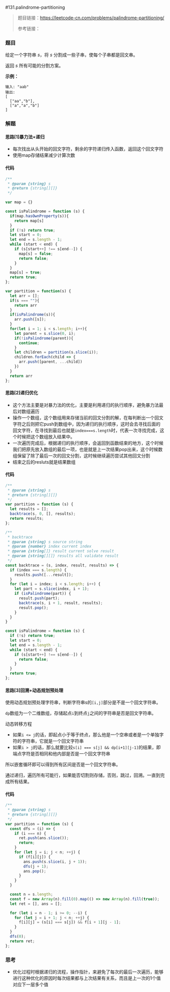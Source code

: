 #131.palindrome-partitioning

> 题目链接：https://leetcode-cn.com/problems/palindrome-partitioning/
>
> 参考链接：

### 题目

给定一个字符串 *s*，将 *s* 分割成一些子串，使每个子串都是回文串。

返回 *s* 所有可能的分割方案。

**示例：**

```
输入: "aab"
输出:
[
  ["aa","b"],
  ["a","a","b"]
]
```



### 解题

#### 思路[1]暴力法+递归

* 每次找出从头开始的回文字符，剩余的字符递归传入函数，返回这个回文字符
* 使用map存储结果减少计算次数

#### 代码

```javascript
/**
 * @param {string} s
 * @return {string[][]}
 */

var map = {}

const isPalindrome = function (s) {
  if(map.hasOwnProperty(s)){
    return map[s]
  }
  if (!s) return true;
  let start = 0;
  let end = s.length - 1;
  while (start < end) {
    if (s[start++] !== s[end--]) {
      map[s] = false;
      return false;
    }
  }
  map[s] = true;
  return true;
};

var partition = function(s) {
  let arr = [];
  if(s === ""){
    return arr
  }
  if(isPalindrome(s)){
    arr.push([s]);
  }
  for(let i = 1; i < s.length; i++){
    let parent = s.slice(0, i);
    if(!isPalindrome(parent)){
      continue;
    }
    let children = partition(s.slice(i));
    children.forEach(child => {
      arr.push([parent, ...child])
    })
  }
  return arr
};
```

#### 思路[2]递归优化

* 这个方法主要是对暴力法的优化，主要是利用递归的执行顺序，避免暴力法最后对数组遍历
* 操作一个数组，这个数组用来存储当前的回文分割的解，在每判断出一个回文字符之后则把它push到数组中，因为递归的执行顺序，这时会去寻找后面的回文字符，在寻找到最后也就是`index===s.length`时，代表一次寻找完成，这个时候把这个数组放入结果中。
* 一次遍历完成后，根据递归的执行顺序，会返回到函数结束的地方，这个时候我们把原先放入数组的最后一项，也是就是上一次结果pop出来，这个时候数组保留了除了最后一次的回文分割，这时候继续遍历尝试其他回文分割
* 结束之后的resluts就是结果数组

#### 代码

```javascript
/**
 * @param {string} s
 * @return {string[][]}
 */
var partition = function (s) {
  let results = [];
  backtrace(s, 0, [], results);
  return results;
};

/**
 * backtrace
 * @param {string} s source string
 * @param {number} index current index
 * @param {string[]} result current solve result
 * @param {string[][]} results all validate result
 */
const backtrace = (s, index, result, results) => {
  if (index === s.length) {
    results.push([...result]);
  }
  for (let i = index; i < s.length; i++) {
    let part = s.slice(index, i + 1);
    if (isPalindrome(part)) {
      result.push(part);
      backtrace(s, i + 1, result, results);
      result.pop();
    }
  }
}

const isPalindrome = function (s) {
  if (!s) return true;
  let start = 0;
  let end = s.length - 1;
  while (start < end) {
    if (s[start++] !== s[end--]) {
      return false;
    }
  }
  return true;
};
```

#### 思路[3]回溯+动态规划预处理

使用动态规划预处理字符串，判断字符串s的`[i,j]`部分是不是一个回文字符串。

`dp`数组为一个二维数组，存储起点`i`到终点`j`之间的字符串是否是回文字符串。

动态转移方程

* 如果`i <= j`的话，即起点小于等于终点，那么他是一个空串或者是一个单独字符的字符串，它就是一个回文字符串
* 如果`i > j`的话，那么就要比较`s[i] === s[j] && dp[i+1][j-1]`的结果，即端点字符是否相同和他内部是否是一个回文字符串

所以嵌套循环即可以得到所有区间是否是一个回文字符串。

通过递归，遍历所有可能行，如果能否切割则存储，否则，跳过，回溯。一直到完成所有结果。

#### 代码

```javascript
/**
 * @param {string} s
 * @return {string[][]}
 */
var partition = function (s) {
  const dfs = (i) => {
    if (i === n) {
      ret.push(ans.slice());
      return;
    }
    for (let j = i; j < n; ++j) {
      if (f[i][j]) {
        ans.push(s.slice(i, j + 1));
        dfs(j + 1);
        ans.pop();
      }
    }
  }

  const n = s.length;
  const f = new Array(n).fill(0).map(() => new Array(n).fill(true));
  let ret = [], ans = [];

  for (let i = n - 1; i >= 0; --i) {
    for (let j = i + 1; j < n; ++j) {
      f[i][j] = (s[i] === s[j]) && f[i + 1][j - 1];
    }
  }
  dfs(0);
  return ret;
};
```



### 思考

* 优化过程时根据递归的流程，操作指针，来避免了每次的最后一次遍历，能够进行这种优化的原因时每次结果都与上次结果有关系，而且是上一次的1个值对应下一层多个值